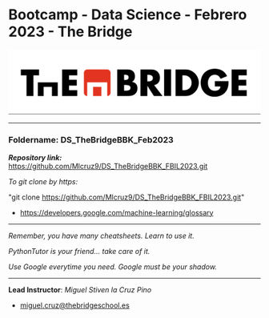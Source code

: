 # Bootcamp - Data Science - Febrero 2023 - The Bridge


![The Bridge](./1-Ramp_Up/Presentaciones/img/TheBridge_logo.png)

----------

### **Foldername**: DS_TheBridgeBBK_Feb2023

***Repository link:*** https://github.com/Mlcruz9/DS_TheBridgeBBK_FBIL2023.git

*To git clone by https:*

"git clone https://github.com/Mlcruz9/DS_TheBridgeBBK_FBIL2023.git"

- https://developers.google.com/machine-learning/glossary


---------

*Remember, you have many cheatsheets. Learn to use it.*

*PythonTutor is your friend... take care of it.*

*Use Google everytime you need. Google must be your shadow.*

---------

**Lead Instructor**: *Miguel Stiven la Cruz Pino*

- miguel.cruz@thebridgeschool.es
